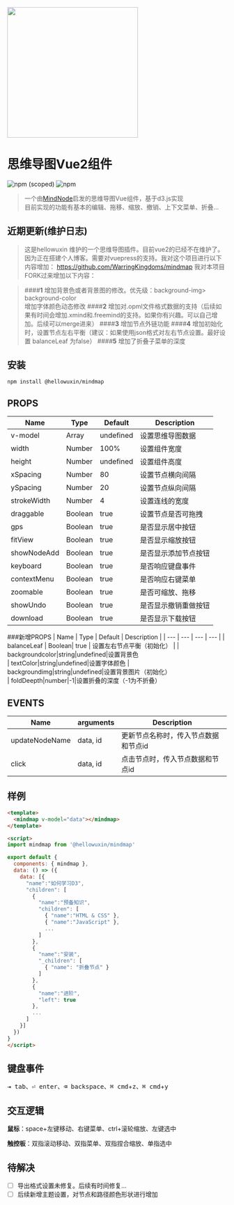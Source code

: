 <img src="./public/mindmap.jpg" width="300"/>

# 思维导图Vue2组件 
 ![npm (scoped)](https://img.shields.io/npm/v/@WarringKingdoms/mindmap?style=plastic) ![npm](https://img.shields.io/npm/dm/@WarringKingdoms/mindmap?style=plastic)

> 一个由[MindNode](https://mindnode.com)启发的思维导图Vue组件，基于d3.js实现  
> 目前实现的功能有基本的编辑、拖移、缩放、撤销、上下文菜单、折叠...

## 近期更新(维护日志)

> 这是hellowuxin 维护的一个思维导图插件。目前vue2的已经不在维护了。因为正在搭建个人博客。需要对vuepress的支持。我对这个项目进行以下内容增加：
> https://github.com/WarringKingdoms/mindmap
> 我对本项目FORK过来增加以下内容：

> ####**1**
>  增加背景色或者背景图的修改。优先级：background-img> background-color  
>  增加字体颜色动态修改
> ####**2**
>  增加对.opml文件格式数据的支持（后续如果有时间会增加.xmind和.freemind的支持。如果你有兴趣。可以自己增加。后续可以merge进来）
> ####**3**
>  增加节点外链功能
> ####**4**
>  增加初始化时，设置节点左右平衡（建议：如果使用json格式对左右节点设置。最好设置 balanceLeaf 为false）
> ####**5**
>  增加了折叠子菜单的深度
## 安装

```sh
npm install @hellowuxin/mindmap
```

## PROPS

| Name        | Type   | Default   | Description          |
| ---         | ---    | ---       | ---                  |
| v-model     | Array  | undefined | 设置思维导图数据        |
| width       | Number | 100%      | 设置组件宽度           |
| height      | Number | undefined | 设置组件高度           |
| xSpacing    | Number | 80        | 设置节点横向间隔        |
| ySpacing    | Number | 20        | 设置节点纵向间隔        |
| strokeWidth | Number | 4         | 设置连线的宽度          |
| draggable   | Boolean| true      | 设置节点是否可拖拽      |
| gps         | Boolean| true      | 是否显示居中按钮        |
| fitView     | Boolean| true      | 是否显示缩放按钮        |
| showNodeAdd | Boolean| true      | 是否显示添加节点按钮     |
| keyboard    | Boolean| true      | 是否响应键盘事件        |
| contextMenu | Boolean| true      | 是否响应右键菜单        |
| zoomable    | Boolean| true      | 是否可缩放、拖移        |
| showUndo    | Boolean| true      | 是否显示撤销重做按钮     |
| download    | Boolean| true      | 是否显示下载按钮        |
###新增PROPS
| Name        | Type   | Default   | Description          |
| ---         | ---    | ---       | ---                  |
| balanceLeaf | Boolean| true | 设置左右节点平衡（初始化）  |
| backgroundcolor|string|undefined|设置背景色  
| textColor|string|undefined|设置字体颜色
| backgroundimg|string|undefined|设置背景图片（初始化）  
| foldDeepth|number|-1|设置折叠的深度（-1为不折叠）                   
## EVENTS

| Name           | arguments | Description                    |
| ---            | ---       | ---                            |
| updateNodeName | data, id  | 更新节点名称时，传入节点数据和节点id |
| click          | data, id  | 点击节点时，传入节点数据和节点id    |

## 样例

```html
<template>
  <mindmap v-model="data"></mindmap>
</template>

<script>
import mindmap from '@hellowuxin/mindmap'

export default {
  components: { mindmap },
  data: () => ({
    data: [{
      "name":"如何学习D3",
      "children": [
        {
          "name":"预备知识",
          "children": [
            { "name":"HTML & CSS" },
            { "name":"JavaScript" },
            ...
          ]
        },
        {
          "name":"安装",
          "_children": [
            { "name": "折叠节点" }
          ]
        },
        {
          "name":"进阶",
          "left": true
        },
        ...
      ]
    }]
  })
}
</script>
```

## 键盘事件

<kbd>⇥ tab</kbd>、<kbd>⏎ enter</kbd>、<kbd>⌫ backspace</kbd>、<kbd>⌘ cmd</kbd>+<kbd>z</kbd>、<kbd>⌘ cmd</kbd>+<kbd>y</kbd>

## 交互逻辑

**鼠标**：space+左键移动、右键菜单、ctrl+滚轮缩放、左键选中

**触控板**：双指滚动移动、双指菜单、双指捏合缩放、单指选中

## 待解决


- [ ] 导出格式设置未修复。后续有时间修复...
- [ ] 后续新增主题设置，对节点和路径颜色形状进行增加
